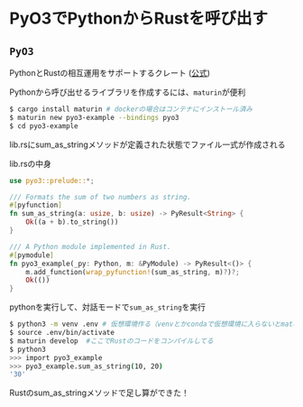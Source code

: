 # PyO3でPythonからRustを呼び出す
## `PyO3`
PythonとRustの相互運用をサポートするクレート
([公式](https://pyo3.rs/))

Pythonから呼び出せるライブラリを作成するには、`maturin`が便利


```bash
$ cargo install maturin # dockerの場合はコンテナにインストール済み
$ maturin new pyo3-example --bindings pyo3
$ cd pyo3-example
```

lib.rsにsum_as_stringメソッドが定義された状態でファイル一式が作成される

lib.rsの中身

```rust
use pyo3::prelude::*;

/// Formats the sum of two numbers as string.
#[pyfunction]
fn sum_as_string(a: usize, b: usize) -> PyResult<String> {
    Ok((a + b).to_string())
}

/// A Python module implemented in Rust.
#[pymodule]
fn pyo3_example(_py: Python, m: &PyModule) -> PyResult<()> {
    m.add_function(wrap_pyfunction!(sum_as_string, m)?)?;
    Ok(())
}
```

pythonを実行して、対話モードで`sum_as_string`を実行

```bash
$ python3 -m venv .env # 仮想環境作る（venvとかcondaで仮想環境に入らないとmaturin developが失敗する）
$ source .env/bin/activate
$ maturin develop  #ここでRustのコードをコンパイルしてる
$ python3
>>> import pyo3_example
>>> pyo3_example.sum_as_string(10, 20)
'30'
```

Rustのsum_as_stringメソッドで足し算ができた！